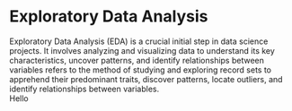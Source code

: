 # Exploratory Data Analysis
Exploratory Data Analysis (EDA) is a crucial initial step in data science projects. It involves analyzing and visualizing data to understand its key characteristics, uncover patterns, and identify relationships between variables refers to the method of studying and exploring record sets to apprehend their predominant traits, discover patterns, locate outliers, and identify relationships between variables.  
Hello

